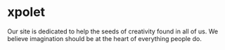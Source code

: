 # xpolet
Our site is dedicated to help the seeds of creativity found in all of us. We believe imagination should be at the heart of everything people do.
